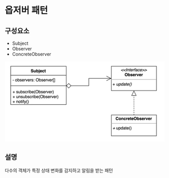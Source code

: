 # 옵저버 패턴

## 구성요소

- Subject
- Observer
- ConcreteObserver

![](observer.png)

## 설명
다수의 객체가 특정 상태 변화를 감지하고 알림을 받는 패턴
